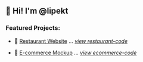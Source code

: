 ## 👋 Hi! I'm @lipekt

### Featured Projects:
- 🍔 [Restaurant Website](https://lipekt.github.io/restaurant-website) ... <i>[view restaurant-code](https://github.com/lipekt/restaurant-website)</i>

- 🛒 [E-commerce Mockup](https://lipekt.github.io/ecommerce-mockup) ... <i>[view ecommerce-code](https://github.com/lipekt/ecommerce-mockup)<i>
